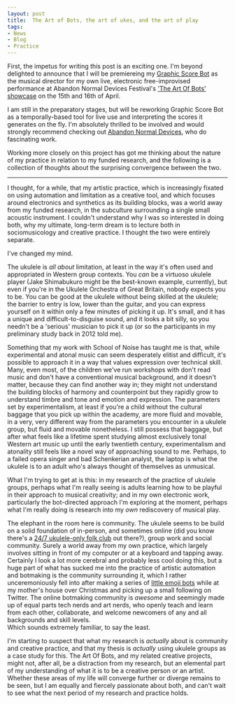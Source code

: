 ```yaml
---
layout: post
title:  The Art of Bots, the art of ukes, and the art of play
tags:
- News
- Blog
- Practice
---
```


First, the impetus for writing this post is an exciting one. I'm beyond delighted to announce that I will be premiereing my [Graphic Score Bot](https://emmawinston.me/graphicscorebot/) as the musical director for my own live, electronic free-improvised performance at Abandon Normal Devices Festival's ['The Art Of Bots' showcase](http://www.andfestival.org.uk/events/art-of-bots-showcase/) on the 15th and 16th of April. 

I am still in the preparatory stages, but will be reworking Graphic Score Bot as a temporally-based tool for live use and interpreting the scores it generates on the fly. I'm absolutely thrilled to be involved and would strongly recommend checking out [Abandon Normal Devices](http://www.andfestival.org.uk/), who do fascinating work.

Working more closely on this project has got me thinking about the nature of my practice in relation to my funded research, and the following is a collection of thoughts about the surprising convergence between the two.

* * *

I thought, for a while, that my artistic practice, which is increasingly fixated on using automation and limitation as a creative tool, and which focuses around electronics and synthetics as its building blocks, was a world away from my funded research, in the subculture surrounding a single small acoustic instrument. I couldn't understand why I was so interested in doing both, why my ultimate, long-term dream is to lecture both in sociomusicology and creative practice. I thought the two were entirely separate.

I've changed my mind.  

The ukulele is *all about* limitation, at least in the way it's often used and appropriated in Western group contexts. You *can* be a virtuoso ukulele player (Jake Shimabukuro might be the best-known example, currently), but even if you're in the Ukulele Orchestra of Great Britain, nobody expects you to be. You can be good at the ukulele without being skilled at the ukulele; the barrier to entry is low, lower than the guitar, and you can express yourself on it within only a few minutes of picking it up. It's small, and it has a unique and difficult-to-disguise sound, and it looks a bit silly, so you needn't be a 'serious' musician to pick it up (or so the participants in my preliminary study back in 2012 told me).

Something that my work with School of Noise has taught me is that, while experimental and atonal music can seem desperately elitist and difficult, it's possible to approach it in a way that values expression over technical skill. Many, even most, of the children we've run workshops with don't read music and don't have a conventional musical background, and it doesn't matter, because they can find another way in; they might not understand the building blocks of harmony and counterpoint but they rapidly grow to understand timbre and tone and emotion and expression. The parameters set by experimentalism, at least if you're a child without the cultural baggage that you pick up within the academy, are more fluid and movable, in a very, very different way from the parameters you encounter in a ukulele group, but fluid and movable nonetheless. I still possess that baggage, but after what feels like a lifetime spent studying almost exclusively tonal Western art music up until the early twentieth century, experimentalism and atonality still feels like a novel way of approaching sound to me. Perhaps, to a failed opera singer and bad Schenkerian analyst, the laptop is what the ukulele is to an adult who's always thought of themselves as unmusical.

What I'm trying to get at is this: in my research of the practice of ukulele groups, perhaps what I'm really seeing is adults learning how to be playful in their approach to musical creativity; and in my own electronic work, particularly the bot-directed approach I'm exploring at the moment, perhaps what I'm really doing is research into my *own* rediscovery of musical play. 

The elephant in the room here is community. The ukulele seems to be build on a solid foundation of in-person, and sometimes online (did you know there's a [24/7 ukulele-only folk club](http://forum.ukuleleunderground.com/forumdisplay.php?47-Seasons-of-the-Ukulele) out there?), group work and social community. Surely a world away from my own practice, which largely involves sitting in front of my computer or at a keyboard and tapping away. Certainly I look a lot more cerebral and probably less cool doing this, but a huge part of what has sucked me into the practice of artistic automation and botmaking is the community surrounding it, which I rather unceremoniously fell into after making a series of [little emoji bots](http://deerful.space) while at my mother's house over Christmas and picking up a small following on Twitter. The online botmaking community is *awesome* and seemingly made up of equal parts tech nerds and art nerds, who openly teach and learn from each other, collaborate, and welcome newcomers of any and all backgrounds and skill levels.  
Which sounds extremely familiar, to say the least. 

I'm starting to suspect that what my research is *actually* about is community and creative practice, and that my thesis is *actually* using ukulele groups as a case study for this. The Art Of Bots, and my related creative projects, might not, after all, be a distraction from my research, but an elemental part of my understanding of what it is to be a creative person or an artist. Whether these areas of my life will converge further or diverge remains to be seen, but I am equally and fiercely passionate about both, and can't wait to see what the next period of my research and practice holds. 
